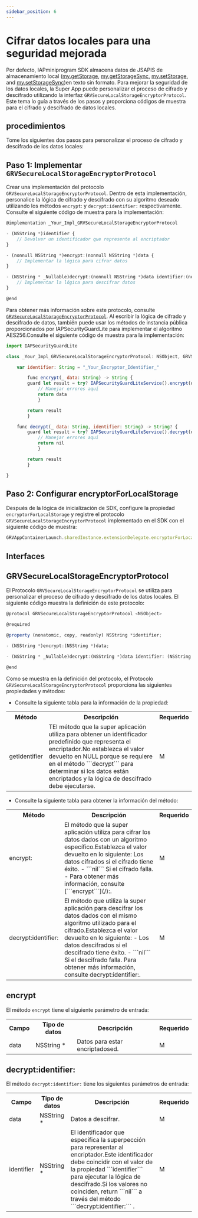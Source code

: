 ```yaml
---
sidebar_position: 6
---
```



# Cifrar datos locales para una seguridad mejorada

Por defecto, IAPminiprogram SDK almacena datos de JSAPIS de almacenamiento local ([my.getStorage](/), [my.getStorageSync](/), [my.setStorage](/), and [my.setStorageSync](/))en texto sin formato. Para mejorar la seguridad de los datos locales, la Super App puede personalizar el proceso de cifrado y descifrado utilizando la interfaz ```GRVSecureLocalStorageEncryptorProtocol```. Este tema lo guía a través de los pasos y proporciona códigos de muestra para el cifrado y descifrado de datos locales.

## procedimientos
Tome los siguientes dos pasos para personalizar el proceso de cifrado y descifrado de los datos locales:

## Paso 1: Implementar ```GRVSecureLocalStorageEncryptorProtocol``` 
Crear una implementación del protocolo ```GRVSecureLocalStorageEncryptorProtocol```. Dentro de esta implementación, personalice la lógica de cifrado y descifrado con su algoritmo deseado utilizando los métodos ``encrypt``: y ```decrypt:identifier:```  respectivamente. Consulte el siguiente código de muestra para la implementación:

```js
@implementation _Your_Impl_GRVSecureLocalStorageEncryptorProtocol

- (NSString *)identifier {
    // Devolver un identificador que represente al encriptador
}

- (nonnull NSString *)encrypt:(nonnull NSString *)data { 
    // Implementar la lógica para cifrar datos
}

- (NSString * _Nullable)decrypt:(nonnull NSString *)data identifier:(nonnull NSString *)identifier {
    // Implementar la lógica para descifrar datos
}

@end
```

Para obtener más información sobre este protocolo, consulte [```GRVSecureLocalStorageEncryptorProtocol```](/). Al escribir la lógica de cifrado y descifrado de datos, también puede usar los métodos de instancia pública proporcionados por IAPSecurityGuardLite para implementar el algoritmo AES256.Consulte el siguiente código de muestra para la implementación:

```js
import IAPSecurityGuardLite

class _Your_Impl_GRVSecureLocalStorageEncryptorProtocol: NSObject, GRVSecureLocalStorageEncryptorProtocol {

    var identifier: String = "_Your_Encryptor_Identifier_"

        func encrypt(_ data: String) -> String {
        guard let result = try? IAPSecurityGuardLiteService().encrypt(data) else {
            // Manejar errores aquí
            return data
            }

        return result
        }

    func decrypt(_ data: String, identifier: String) -> String? {
        guard let result = try? IAPSecurityGuardLiteService().decrypt(data) else {
            // Manejar errores aquí
            return nil
            }

        return result
        }

}
```

## Paso 2: Configurar encryptorForLocalStorage
Después de la lógica de inicialización de SDK, configure la propiedad ```encryptorForLocalStorage```  y registre el protocolo ```GRVSecureLocalStorageEncryptorProtocol``` implementado en el SDK con el siguiente código de muestra:

```js
GRVAppContainerLaunch.sharedInstance.extensionDelegate.encryptorForLocalStorage = _Your_Impl_GRVSecureLocalStorageEncryptorProtocol
```

## Interfaces

## GRVSecureLocalStorageEncryptorProtocol
El Protocolo ```GRVSecureLocalStorageEncryptorProtocol``` se utiliza para personalizar el proceso de cifrado y descifrado de los datos locales. El siguiente código muestra la definición de este protocolo:

```js
@protocol GRVSecureLocalStorageEncryptorProtocol <NSObject>

@required

@property (nonatomic, copy, readonly) NSString *identifier;

- (NSString *)encrypt:(NSString *)data;

- (NSString * _Nullable)decrypt:(NSString *)data identifier: (NSString *)identifier;

@end
```
Como se muestra en la definición del protocolo, el Protocolo ```GRVSecureLocalStorageEncryptorProtocol``` proporciona las siguientes propiedades y métodos:

- Consulte la siguiente tabla para la información de la propiedad:

<table>
    <tr>
        <th>Método</th>
        <th>Descripción</th>
        <th>Requerido</th>
    </tr>
    <tr>
        <td>getIdentifier</td>
        <td>TEl método que la super aplicación utiliza para obtener un identificador predefinido que representa el encriptador.No establezca el valor devuelto en NULL porque se requiere en el método ```decrypt```  para determinar si los datos están encriptados y la lógica de descifrado debe ejecutarse.</td>
        <td>M</td>
    </tr>
   
</table>

- Consulte la siguiente tabla para obtener la información del método:

<table>
    <tr>
        <th>Método</th>
        <th>Descripción</th>
        <th>Requerido</th>
    </tr>
    <tr>
        <td>encrypt:</td>
        <td>
        El método que la super aplicación utiliza para cifrar los datos dados con un algoritmo específico.Establezca el valor devuelto en lo siguiente:
        Los datos cifrados si el cifrado tiene éxito.
        - ```nil``` Si el cifrado falla.
        - Para obtener más información, consulte [```encrypt```](/):.
        </td>
        <td>M</td>
    </tr>
    <tr>
        <td>decrypt:identifier:</td>
        <td>
        El método que utiliza la super aplicación para descifrar los datos dados con el mismo algoritmo utilizado para el cifrado.Establezca el valor devuelto en lo siguiente:
        - Los datos descifrados si el descifrado tiene éxito.
        - ```nil``` Si el descifrado falla.
        Para obtener más información, consulte decrypt:identifier:.
        </td>
        <td>M</td>
    </tr>
  
</table>





## encrypt
El método ```encrypt``` tiene el siguiente parámetro de entrada:


<table>
    <tr>
        <th>Campo</th>
        <th>Tipo de datos</th>
        <th>Descripción</th>
        <th>Requerido</th>
    </tr>
    <tr>
        <td>data</td>
        <td>NSString *</td>
        <td>Datos para estar encriptadosed.</td>
        <td>M</td>
    </tr>
</table>


## decrypt:identifier:
El método ```decrypt:identifier:``` tiene los siguientes parámetros de entrada:

<table>
    <tr>
        <th>Campo</th>
        <th>Tipo de datos</th>
        <th>Descripción</th>
        <th>Requerido</th>
    </tr>
    <tr>
        <td>data</td>
        <td>NSString *</td>
        <td>Datos a descifrar.</td>
        <td>M</td>
    </tr>
    <tr>
        <td>identifier</td>
        <td>NSString *</td>
        <td>El identificador que especifica la superpección para representar al encriptador.Este identificador debe coincidir con el valor de la propiedad ```identifier``` para ejecutar la lógica de descifrado.Si los valores no coinciden, return ```nil``` a través del método ```decrypt:identifier:``` .</td>
        <td>M</td>
    </tr>
</table>
